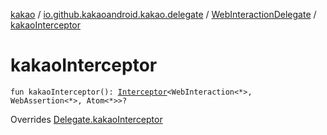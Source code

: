 [kakao](../../index.md) / [io.github.kakaoandroid.kakao.delegate](../index.md) / [WebInteractionDelegate](index.md) / [kakaoInterceptor](./kakao-interceptor.md)

# kakaoInterceptor

`fun kakaoInterceptor(): `[`Interceptor`](../../io.github.kakaoandroid.kakao.intercept/-interceptor/index.md)`<WebInteraction<*>, WebAssertion<*>, Atom<*>>?`

Overrides [Delegate.kakaoInterceptor](../-delegate/kakao-interceptor.md)

